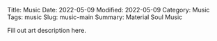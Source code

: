 Title: Music
Date: 2022-05-09
Modified: 2022-05-09
Category: Music
Tags: music
Slug: music-main
Summary: Material Soul Music

Fill out art description here.
